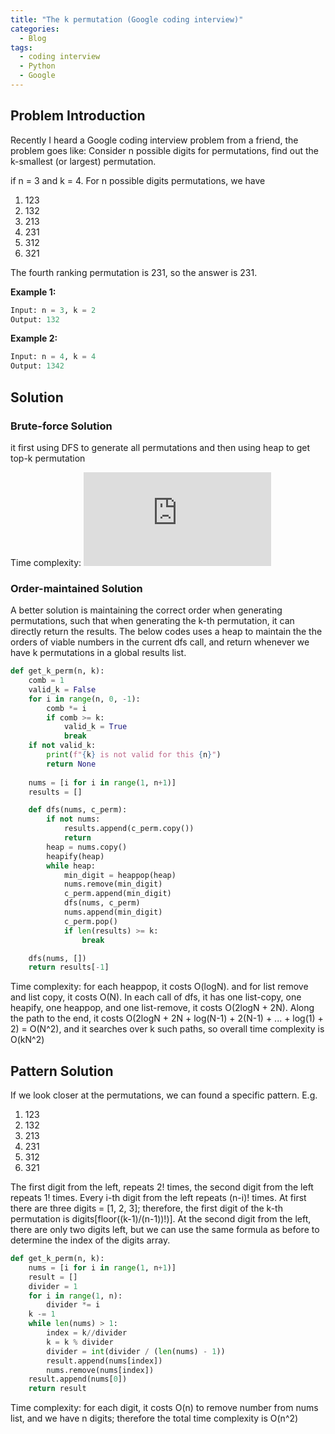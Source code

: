 ```yaml
---
title: "The k permutation (Google coding interview)"
categories:
  - Blog
tags:
  - coding interview
  - Python
  - Google
---
```


## Problem Introduction

Recently I heard a Google coding interview problem from a friend, the problem goes like:
Consider n possible digits for permutations, find out the k-smallest (or largest) permutation.

if n = 3 and k = 4. For n possible digits permutations, we have

1. 123
2. 132
3. 213
4. 231
5. 312
6. 321

The fourth ranking permutation is 231, so the answer is 231.

**Example 1:**

```python
Input: n = 3, k = 2
Output: 132
```

**Example 2:**

```python
Input: n = 4, k = 4
Output: 1342
```

## Solution

### Brute-force Solution

it first using DFS to generate all permutations and then using heap to get top-k permutation

Time complexity: ![equation](http://www.sciweavers.org/tex2img.php?eq=O%28n%21%29%20%2B%20O%28%5Clog%28n%21%29%29%20%2B%20O%28k%5Clog%28n%21%29%29&bc=White&fc=Black&im=jpg&fs=12&ff)
<!-- # https://stackoverflow.com/questions/11256433/how-to-show-math-equations-in-general-githubs-markdownnot-githubs-blog -->

### Order-maintained Solution

A better solution is maintaining the correct order when generating permutations, such that when generating the k-th permutation, it can directly return the results. The below codes uses a heap to maintain the the orders of viable numbers in the current dfs call, and return whenever we have k permutations in a global results list.

```python
def get_k_perm(n, k):
    comb = 1
    valid_k = False
    for i in range(n, 0, -1):
        comb *= i
        if comb >= k:
            valid_k = True
            break
    if not valid_k:
        print(f"{k} is not valid for this {n}")
        return None
    
    nums = [i for i in range(1, n+1)]
    results = []

    def dfs(nums, c_perm):
        if not nums:
            results.append(c_perm.copy())
            return
        heap = nums.copy()
        heapify(heap)
        while heap:
            min_digit = heappop(heap)
            nums.remove(min_digit)
            c_perm.append(min_digit)
            dfs(nums, c_perm)
            nums.append(min_digit)
            c_perm.pop()
            if len(results) >= k:
                break

    dfs(nums, [])
    return results[-1]
```

Time complexity: for each heappop, it costs O(logN). and for list remove and list copy, it costs O(N). In each call of dfs, it has one list-copy, one heapify, one heappop, and one list-remove, it costs O(2logN + 2N). Along the path to the end, it costs O(2logN + 2N + log(N-1) + 2(N-1) + ... + log(1) + 2) = O(N^2), and it searches over k such paths, so overall time complexity is O(kN^2)

## Pattern Solution

If we look closer at the permutations, we can found a specific pattern. E.g.

1. 123
2. 132
3. 213
4. 231
5. 312
6. 321

The first digit from the left, repeats 2! times, the second digit from the left repeats 1! times. Every i-th digit from the left repeats (n-i)! times. At first there are three digits = [1, 2, 3]; therefore, the first digit of the k-th permutation is digits[floor((k-1)/(n-1))!)]. At the second digit from the left, there are only two digits left, but we can use the same formula as before to determine the index of the digits array.

```python
def get_k_perm(n, k):
    nums = [i for i in range(1, n+1)]
    result = []
    divider = 1
    for i in range(1, n):
        divider *= i
    k -= 1
    while len(nums) > 1:
        index = k//divider
        k = k % divider
        divider = int(divider / (len(nums) - 1))
        result.append(nums[index])
        nums.remove(nums[index])
    result.append(nums[0])
    return result
```

Time complexity: for each digit, it costs O(n) to remove number from nums list, and we have n digits; therefore the total time complexity is O(n^2)